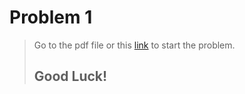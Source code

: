 # Problem 1
> Go to the pdf file or this [link](https://dmoj.ca/problem/nccc5j1) to start the problem.
> ## Good Luck!
